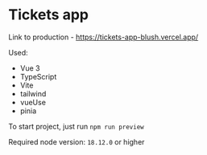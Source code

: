 # Tickets app

Link to production - https://tickets-app-blush.vercel.app/

Used:
- Vue 3
- TypeScript
- Vite
- tailwind
- vueUse
- pinia

To start project, just run
`npm run preview`

Required node version: `18.12.0` or higher
